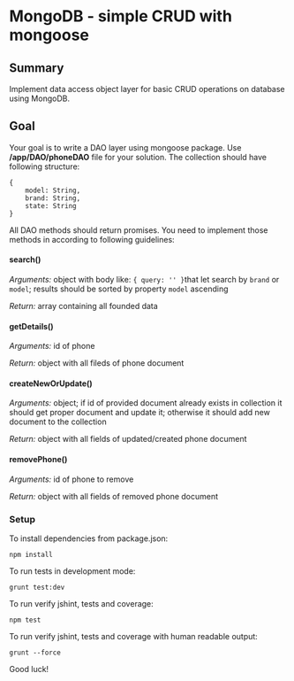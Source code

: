 # MongoDB - simple CRUD with mongoose

## Summary
Implement data access object layer for basic CRUD operations on database using MongoDB.

## Goal
Your goal is to write a DAO layer using mongoose package. Use **/app/DAO/phoneDAO** file for your solution. The collection should have following structure:

```
{
    model: String,
    brand: String,
    state: String
}
```
 
All DAO methods should return promises. You need to implement those methods in according to following guidelines:

#### search()
*Arguments:* object with body like: `{ query: '' }`that let search by ``brand`` or ``model``; results should be sorted by property `model` ascending

*Return:* array containing all founded data

#### getDetails()
*Arguments:* id of phone

*Return:* object with all fileds of phone document

#### createNewOrUpdate()
*Arguments:* object; if id of provided document already exists in collection it should get proper document and update it; otherwise it should add new document to the collection

*Return:* object with all fields of updated/created phone document

#### removePhone()
*Arguments:* id of phone to remove

*Return:* object with all fields of removed phone document


### Setup
To install dependencies from package.json:

    npm install

To run tests in development mode:

    grunt test:dev

To run verify jshint, tests and coverage:

    npm test

To run verify jshint, tests and coverage with human readable output:

    grunt --force

 
Good luck!
